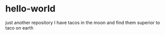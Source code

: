 # hello-world
just another repository
I have tacos in the moon and find them superior to taco on earth
